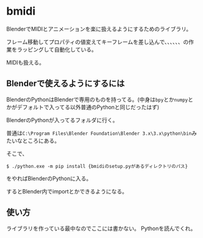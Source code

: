 # bmidi

BlenderでMIDIとアニメーションを楽に扱えるようにするためのライブラリ。

フレーム移動してプロパティの値変えてキーフレームを差し込んで、、、、、、の作業をラッピングして自動化している。

MIDIも扱える。

## Blenderで使えるようにするには

BlenderのPythonはBlenderで専用のものを持ってる。(中身は```bpy```とか```numpy```とかがデフォルトで入ってる以外普通のPythonと同じだったはず)

BlenderのPythonが入ってるフォルダに行く。

普通は```C:\Program Files\Blender Foundation\Blender 3.x\3.x\python\bin```みたいなところにある。

そこで、
```
$ ./python.exe -m pip install {bmidiのsetup.pyがあるディレクトリのパス}
```
をやればBlenderのPythonに入る。

するとBlender内でimportとかできるようになる。

## 使い方

ライブラリを作っている最中なのでここには書かない。
Pythonを読んでくれ。
